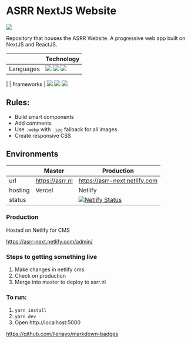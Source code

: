# ASRR NextJS Website
<img src ="https://img.shields.io/badge/Powered%20By-ASRR-red"/>


Repository that houses the ASRR Website. A progressive web app built on NextJS and ReactJS.


|   | Technology |
| ------------- | ------------- |
| Languages  | <img src="https://img.shields.io/badge/javascript%20-%23323330.svg?&style=for-the-badge&logo=javascript&logoColor=%23F7DF1E"/> <img src="https://img.shields.io/badge/html5%20-%23E34F26.svg?&style=for-the-badge&logo=html5&logoColor=white"/> 	<img src="https://img.shields.io/badge/css3%20-%231572B6.svg?&style=for-the-badge&logo=css3&logoColor=white"/>
|
| Frameworks  | <img src="https://img.shields.io/badge/react%20-%2320232a.svg?&style=for-the-badge&logo=react&logoColor=%2361DAFB"/> <img src="https://img.shields.io/badge/NextJS%20-black.svg?&style=for-the-badge&logo=NextJS&logoColor=white"/> <img src="https://img.shields.io/badge/vercel%20-%23000000.svg?&style=for-the-badge&logo=vercel&logoColor=white"/>

## Rules:

- Build smart components
- Add comments
- Use `.webp` with `.jpg` fallback for all images
- Create responsive CSS



## Environments

|   | Master | Production |
| ------------- | ------------- |------------- |
|  url | https://asrr.nl  | https://asrr-next.netlify.com |
| hosting  | Vercel  | Netlify |
|status| |[![Netlify Status](https://api.netlify.com/api/v1/badges/7c33d9e2-b64e-4965-a00d-63ebcce137b8/deploy-status)](https://app.netlify.com/sites/infallible-mirzakhani-918b0f/deploys)


### Production
Hosted on Netlify for CMS

https://asrr-next.netlify.com/admin/

### Steps to getting something live
1. Make changes in netlify cms
2. Check on production 
3. Merge into master to deploy to asrr.nl

### To run:
1. `yarn install`
2. `yarn dev`
3. Open http://localhost:5000


https://github.com/Ileriayo/markdown-badges